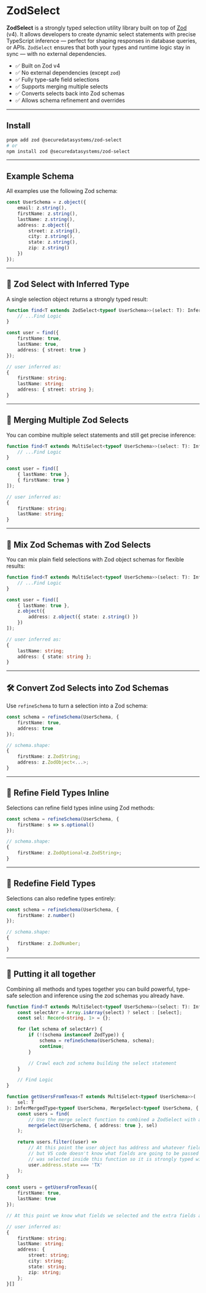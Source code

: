 # ZodSelect

**ZodSelect** is a strongly typed selection utility library built on top of [Zod](https://github.com/colinhacks/zod) (v4). It allows developers to create dynamic select statements with precise TypeScript inference — perfect for shaping responses in database queries, or APIs. `ZodSelect` ensures that both your types and runtime logic stay in sync — with no external dependencies.

- ✅ Built on Zod v4
- ✅ No external dependencies (except `zod`)
- ✅ Fully type-safe field selections
- ✅ Supports merging multiple selects
- ✅ Converts selects back into Zod schemas
- ✅ Allows schema refinement and overrides

---

## Install

```bash
pnpm add zod @securedatasystems/zod-select
# or
npm install zod @securedatasystems/zod-select
```

---

## Example Schema

All examples use the following Zod schema:

```ts
const UserSchema = z.object({
	email: z.string(),
	firstName: z.string(),
	lastName: z.string(),
	address: z.object({
		street: z.string(),
		city: z.string(),
		state: z.string(),
		zip: z.string()
	})
});
```

---

## 🧠 Zod Select with Inferred Type

A single selection object returns a strongly typed result:

```ts
function find<T extends ZodSelect<typeof UserSchema>>(select: T): InferType<typeof UserSchema, T> {
	// ...Find Logic
}

const user = find({
	firstName: true,
	lastName: true,
	address: { street: true }
});
```

```ts
// user inferred as:
{
	firstName: string;
	lastName: string;
	address: { street: string };
}
```

---

## 🔀 Merging Multiple Zod Selects

You can combine multiple select statements and still get precise inference:

```ts
function find<T extends MultiSelect<typeof UserSchema>>(select: T): InferMergedType<typeof UserSchema, T> {
	// ...Find Logic
}

const user = find([
	{ lastName: true },
	{ firstName: true }
]);
```

```ts
// user inferred as:
{
	firstName: string;
	lastName: string;
}
```

---

## 🧹 Mix Zod Schemas with Zod Selects

You can mix plain field selections with Zod object schemas for flexible results:

```ts
function find<T extends MultiSelect<typeof UserSchema>>(select: T): InferMergedType<typeof UserSchema, T> {
	// ...Find Logic
}

const user = find([
	{ lastName: true },
	z.object({
		address: z.object({ state: z.string() })
	})
]);
```

```ts
// user inferred as:
{
	lastName: string;
	address: { state: string };
}
```

---

## 🛠️ Convert Zod Selects into Zod Schemas

Use `refineSchema` to turn a selection into a Zod schema:

```ts
const schema = refineSchema(UserSchema, {
	firstName: true,
	address: true
});
```

```ts
// schema.shape:
{
	firstName: z.ZodString;
	address: z.ZodObject<...>;
}
```

---

## 🧪 Refine Field Types Inline

Selections can refine field types inline using Zod methods:

```ts
const schema = refineSchema(UserSchema, {
	firstName: s => s.optional()
});
```

```ts
// schema.shape:
{
	firstName: z.ZodOptional<z.ZodString>;
}
```

---

## 🧬 Redefine Field Types

Selections can also redefine types entirely:

```ts
const schema = refineSchema(UserSchema, {
	firstName: z.number()
});
```

```ts
// schema.shape:
{
	firstName: z.ZodNumber;
}
```

---

## 🧵 Putting it all together

Combining all methods and types together you can build powerful, type-safe selection and inference using the zod schemas you already have.

```ts
function find<T extends MultiSelect<typeof UserSchema>>(select: T): InferMergedType<typeof UserSchema, T>[] {
	const selectArr = Array.isArray(select) ? select : [select];
	const sel: Record<string, 1> = {};

	for (let schema of selectArr) {
		if (!(schema instanceof ZodType)) {
			schema = refineSchema(UserSchema, schema);
			continue;
		}

		// Crawl each zod schema building the select statement
	}

	// Find Logic
}

function getUsersFromTexas<T extends MultiSelect<typeof UserSchema>>(
	sel: T
): InferMergedType<typeof UserSchema, MergeSelect<typeof UserSchema, { address: boolean }, T>>[] {
	const users = find(
		// Use the merge select function to combined a ZodSelect with a MultiSelect
		mergeSelect(UserSchema, { address: true }, sel)
	);

	return users.filter((user) =>
		// At this point the user object has address and whatever fields are specified in the passed in select
		// but VS code doesn't know what fields are going to be passed in at runtime. It does know that address
		// was selected inside this function so it is strongly typed with a fully selected address object
		user.address.state === 'TX'
	);
}

const users = getUsersFromTexas({
	firstName: true,
	lastName: true
});

// At this point we know what fields we selected and the extra fields added by the getUsersFromTexas function
```

```ts
// user inferred as:
{
	firstName: string;
	lastName: string;
	address: {
		street: string;
		city: string;
		state: string;
		zip: string;
	};
}[]
```